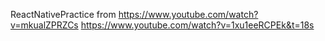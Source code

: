 ReactNativePractice from
https://www.youtube.com/watch?v=mkualZPRZCs
https://www.youtube.com/watch?v=1xu1eeRCPEk&t=18s